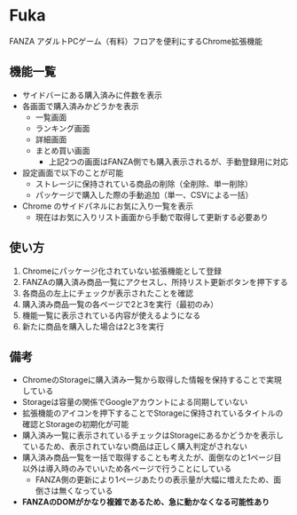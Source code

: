 # Fuka
FANZA アダルトPCゲーム（有料）フロアを便利にするChrome拡張機能

## 機能一覧

- サイドバーにある購入済みに件数を表示
- 各画面で購入済みかどうかを表示
  - 一覧画面
  - ランキング画面
  - 詳細画面
  - まとめ買い画面
    - 上記2つの画面はFANZA側でも購入表示されるが、手動登録用に対応
- 設定画面で以下のことが可能
  - ストレージに保持されている商品の削除（全削除、単一削除）
  - パッケージで購入した際の手動追加（単一、CSVによる一括）
- Chrome のサイドパネルにお気に入り一覧を表示
  - 現在はお気に入りリスト画面から手動で取得して更新する必要あり

## 使い方

1. Chromeにパッケージ化されていない拡張機能として登録
2. FANZAの購入済み商品一覧にアクセスし、所持リスト更新ボタンを押下する  
3. 各商品の左上にチェックが表示されたことを確認
4. 購入済み商品一覧の各ページで2と3を実行（最初のみ）
5. 機能一覧に表示されている内容が使えるようになる
6. 新たに商品を購入した場合は2と3を実行

## 備考

- ChromeのStorageに購入済み一覧から取得した情報を保持することで実現している
- Storageは容量の関係でGoogleアカウントによる同期していない
- 拡張機能のアイコンを押下することでStorageに保持されているタイトルの確認とStorageの初期化が可能
- 購入済み一覧に表示されているチェックはStorageにあるかどうかを表示しているため、表示されていない商品は正しく購入判定がされない
- 購入済み商品一覧を一括で取得することも考えたが、面倒なのと1ページ目以外は導入時のみでいいため各ページで行うことにしている
  - FANZA側の更新により1ページあたりの表示量が大幅に増えたため、面倒さは無くなっている
- **FANZAのDOMがかなり複雑であるため、急に動かなくなる可能性あり**
